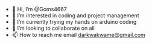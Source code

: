 - 👋 Hi, I’m @Goms4667
- 👀 I’m interested in coding and project management 
- 🌱 I’m currently  trying my hands on arduino coding 
- 💞️ I’m looking to collaborate on all
- 📫 How to reach me email darkwakwame@gmail.com 

<!---
Goms4667/Goms4667 is a ✨ special ✨ repository because its `README.md` (this file) appears on your GitHub profile.
You can click the Preview link to take a look at your changes.
--->

